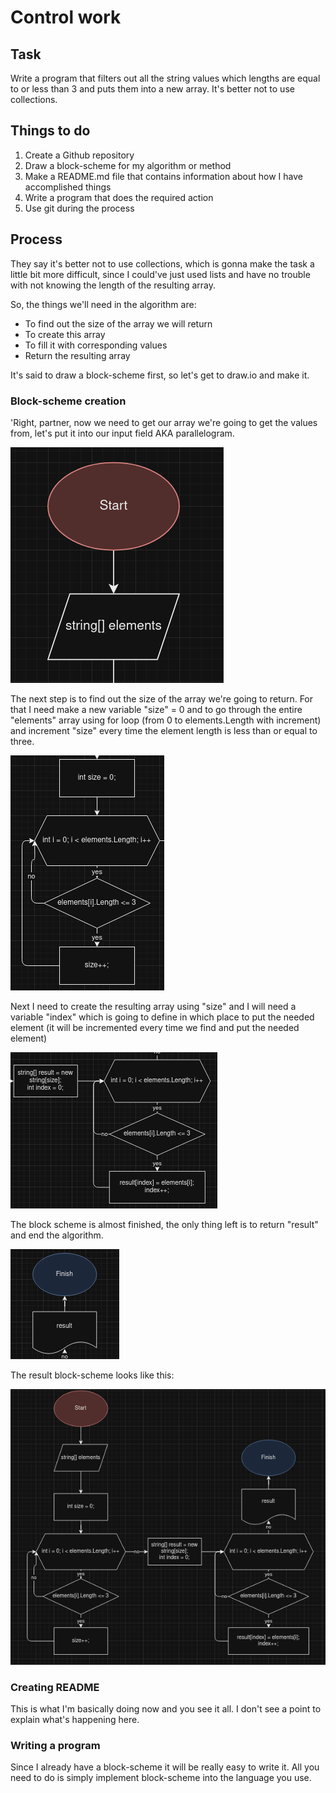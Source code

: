 # Control work

## Task

Write a program that filters out all the string values which lengths are equal to or less than 3 and puts them into a new array. It's better not to use collections.

## Things to do

1. Create a Github repository
2. Draw a block-scheme for my algorithm or method
3. Make a README.md file that contains information about how I have accomplished things
4. Write a program that does the required action
5. Use git during the process

## Process

They say it's better not to use collections, which is gonna make the task a little bit more difficult, since I could've just used lists and have no trouble with not knowing the length of the resulting array.

So, the things we'll need in the algorithm are:

- To find out the size of the array we will return
- To create this array
- To fill it with corresponding values
- Return the resulting array

It's said to draw a block-scheme first, so let's get to draw.io and make it.

### Block-scheme creation

'Right, partner, now we need to get our array we're going to get the values from, let's put it into our input field AKA parallelogram.

![getting the array](input.png)

The next step is to find out the size of the array we're going to return. For that I need make a new variable "size" = 0 and to go through the entire "elements" array using for loop (from 0 to elements.Length with increment) and increment "size" every time the element length is less than or equal to three.

![finding size](find_amount_of_elms.png)

Next I need to create the resulting array using "size" and I will need a variable "index" which is going to define in which place to put the needed element (it will be incremented every time we find and put the needed element)

![filling array](fill_array.png)

The block scheme is almost finished, the only thing left is to return "result" and end the algorithm.

![last steps](finish_algo.png)

The result block-scheme looks like this:

![block-scheme](algo_block_scheme.png)

### Creating README

This is what I'm basically doing now and you see it all. I don't see a point to explain what's happening here.

### Writing a program

Since I already have a block-scheme it will be really easy to write it. All you need to do is simply implement block-scheme into the language you use.
